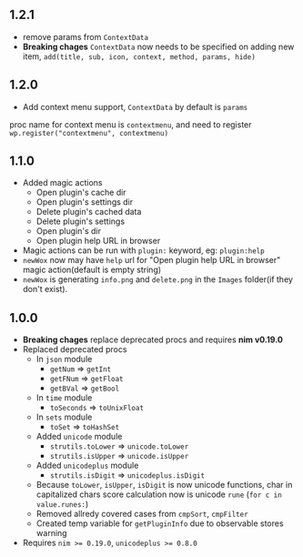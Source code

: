 ## 1.2.1
  - remove params from `ContextData`
  - **Breaking chages** `ContextData` now needs to be specified on adding new item, `add(title, sub, icon, context, method, params, hide)`
## 1.2.0
  - Add context menu support, `ContextData` by default is `params`

  proc name for context menu is `contextmenu`, and need to register `wp.register("contextmenu", contextmenu)`
## 1.1.0
  - Added magic actions
    - Open plugin's cache dir
    - Open plugin's settings dir
    - Delete plugin's cached data
    - Delete plugin's settings
    - Open plugin's dir
    - Open plugin help URL in browser
  - Magic actions can be run with `plugin:` keyword, eg: `plugin:help`
  - `newWox` now may have `help` url for "Open plugin help URL in browser" magic action(default is empty string)
  - `newWox` is generating `info.png` and `delete.png` in the `Images` folder(if they don't exist).
## 1.0.0
- **Breaking chages** replace deprecated procs and requires **nim v0.19.0**
- Replaced deprecated procs
  - In `json` module
    - `getNum` => `getInt`
    - `getFNum` => `getFloat`
    - `getBVal` => `getBool`
  - In `time` module
    - `toSeconds` => `toUnixFloat`
  - In `sets` module
    - `toSet` => `toHashSet`
  - Added `unicode` module
    - `strutils.toLower` => `unicode.toLower`
    - `strutils.isUpper` => `unicode.isUpper`
  - Added `unicodeplus` module
    - `strutils.isDigit` => `unicodeplus.isDigit`
  - Because `toLower`, `isUpper`, `isDigit` is now unicode functions, char in capitalized chars score calculation now is unicode `rune` (`for c in value.runes:`)
  - Removed allredy covered cases from `cmpSort`, `cmpFilter`
  - Created temp variable for `getPluginInfo` due to observable stores warning
- Requires `nim >= 0.19.0`, `unicodeplus >= 0.8.0`